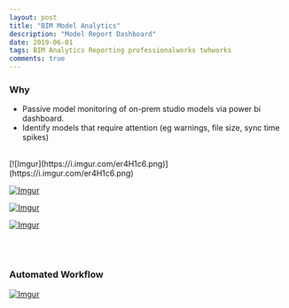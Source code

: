 ```yaml
---
layout: post
title: "BIM Model Analytics"
description: "Model Report Dashboard"
date: 2019-06-01
tags: BIM Analytics Reporting professionalworks twhworks
comments: true
---
```




### Why <br>
- Passive model monitoring of on-prem studio models via power bi dashboard.
- Identify models that require attention (eg warnings, file size, sync time spikes) 

<br>
[![Imgur](https://i.imgur.com/er4H1c6.png)](https://i.imgur.com/er4H1c6.png)

[![Imgur](https://i.imgur.com/QAgw5AR.png)](https://i.imgur.com/QAgw5AR.png)

[![Imgur](https://i.imgur.com/IlVUMee.png)](https://i.imgur.com/IlVUMee.png)

[![Imgur](https://i.imgur.com/W1hexTX.png)](https://i.imgur.com/W1hexTX.png)

<br><br>
### Automated Workflow <br>
[![Imgur](https://i.imgur.com/FxNQaJv.png)](https://i.imgur.com/FxNQaJv.png)
<br><br>
